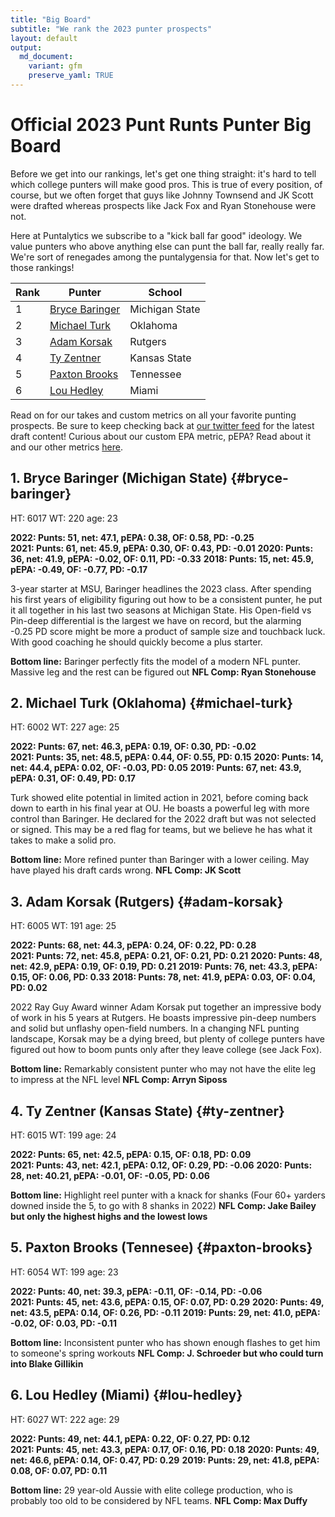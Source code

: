 ```yaml
---
title: "Big Board"
subtitle: "We rank the 2023 punter prospects"
layout: default
output:
  md_document:
    variant: gfm
    preserve_yaml: TRUE
---
```

# Official 2023 Punt Runts Punter Big Board

Before we get into our rankings, let's get one thing straight: it's hard to tell which college punters will make good pros. This is true of every position, of course, but we often forget that guys like Johnny Townsend and JK Scott were drafted whereas prospects like Jack Fox and Ryan Stonehouse were not. 

Here at Puntalytics we subscribe to a "kick ball far good" ideology. We value punters who above anything else can punt the ball far, really really far. We're sort of renegades among the puntalygensia for that. Now let's get to those rankings!

| Rank | Punter | School |
|--|--|--|
| 1 | [Bryce Baringer](#bryce-baringer)| Michigan State
| 2 | [Michael Turk](#michael-turk)| Oklahoma
| 3 | [Adam Korsak](#adam-korsak)| Rutgers
| 4 | [Ty Zentner](#ty-zentner)| Kansas State
| 5 | [Paxton Brooks](#paxton-brooks)| Tennessee
| 6 | [Lou Hedley](#lou-hedley)| Miami
  
Read on for our takes and custom metrics on all your favorite punting prospects. Be sure to keep checking back at [our twitter feed](https://twitter.com/ThePuntRunts) for the latest draft content! Curious about our custom EPA metric, pEPA? Read about it and our other metrics [here](/metrics.html).
  
## 1. Bryce Baringer (Michigan State) {#bryce-baringer}
HT: 6017  WT: 220  age: 23 
  
**2022: Punts: 51, net: 47.1,  pEPA: 0.38, OF: 0.58, PD: -0.25**  
**2021: Punts: 61, net: 45.9, pEPA: 0.30, OF: 0.43, PD: -0.01**
**2020: Punts: 36, net: 41.9, pEPA: -0.02, OF: 0.11, PD: -0.33**
**2018: Punts: 15, net: 45.9, pEPA: -0.49, OF: -0.77, PD: -0.17**

3-year starter at MSU, Baringer headlines the 2023 class. After spending his first years of eligibility figuring out how to be a consistent punter, he put it all together in his last two seasons at Michigan State. His Open-field vs Pin-deep differential is the largest we have on record, but the alarming -0.25 PD score might be more a product of sample size and touchback luck. With good coaching he should quickly become a plus starter.

**Bottom line:** Baringer perfectly fits the model of a modern NFL punter. Massive leg and the rest can be figured out **NFL Comp: Ryan Stonehouse**

## 2. Michael Turk (Oklahoma) {#michael-turk}
HT: 6002  WT: 227  age: 25 
  
**2022: Punts: 67, net: 46.3, pEPA: 0.19, OF: 0.30, PD: -0.02**  
**2021: Punts: 35, net: 48.5, pEPA: 0.44, OF: 0.55, PD: 0.15**
**2020: Punts: 14, net: 44.4, pEPA: 0.02, OF: -0.03, PD: 0.05**
**2019: Punts: 67, net: 43.9, pEPA: 0.31, OF: 0.49, PD: 0.17**

Turk showed elite potential in limited action in 2021, before coming back down to earth in his final year at OU. He boasts a powerful leg with more control than Baringer. He declared for the 2022 draft but was not selected or signed. This may be a red flag for teams, but we believe he has what it takes to make a solid pro.

**Bottom line:** More refined punter than Baringer with a lower ceiling. May have played his draft cards wrong. **NFL Comp: JK Scott**  

## 3. Adam Korsak (Rutgers) {#adam-korsak}
HT: 6005  WT: 191  age: 25 
  
**2022: Punts: 68, net: 44.3, pEPA: 0.24, OF: 0.22, PD: 0.28**  
**2021: Punts: 72, net: 45.8, pEPA: 0.21, OF: 0.21, PD: 0.21**
**2020: Punts: 48, net: 42.9, pEPA: 0.19, OF: 0.19, PD: 0.21**
**2019: Punts: 76, net: 43.3, pEPA: 0.15, OF: 0.06, PD: 0.33**
**2018: Punts: 78, net: 41.9, pEPA: 0.03, OF: 0.04, PD: 0.02**

2022 Ray Guy Award winner Adam Korsak put together an impressive body of work in his 5 years at Rutgers. He boasts impressive pin-deep numbers and solid but unflashy open-field numbers. In a changing NFL punting landscape, Korsak may be a dying breed, but plenty of college punters have figured out how to boom punts only after they leave college (see Jack Fox).

**Bottom line:** Remarkably consistent punter who may not have the elite leg to impress at the NFL level **NFL Comp: Arryn Siposs** 

## 4. Ty Zentner (Kansas State) {#ty-zentner}
HT: 6015  WT: 199  age: 24 
  
**2022: Punts: 65, net: 42.5, pEPA: 0.15, OF: 0.18, PD: 0.09**  
**2021: Punts: 43, net: 42.1, pEPA: 0.12, OF: 0.29, PD: -0.06**
**2020: Punts: 28, net: 40.21, pEPA: -0.01, OF: -0.05, PD: 0.06**

**Bottom line:** Highlight reel punter with a knack for shanks (Four 60+ yarders downed inside the 5, to go with 8 shanks in 2022) **NFL Comp: Jake Bailey but only the highest highs and the lowest lows** 

## 5. Paxton Brooks (Tennesee) {#paxton-brooks}
HT: 6054  WT: 199  age: 23 
  
**2022: Punts: 40, net: 39.3, pEPA: -0.11, OF: -0.14, PD: -0.06**  
**2021: Punts: 45, net: 43.6, pEPA: 0.15, OF: 0.07, PD: 0.29**
**2020: Punts: 49, net: 43.5, pEPA: 0.14, OF: 0.26, PD: -0.11**
**2019: Punts: 29, net: 41.0, pEPA: -0.02, OF: 0.03, PD: -0.11**

**Bottom line:** Inconsistent punter who has shown enough flashes to get him to someone's spring workouts **NFL Comp: J. Schroeder but who could turn into Blake Gillikin** 

## 6. Lou Hedley (Miami) {#lou-hedley}
HT: 6027  WT: 222  age: 29 
  
**2022: Punts: 49, net: 44.1, pEPA: 0.22, OF: 0.27, PD: 0.12**  
**2021: Punts: 45, net: 43.3, pEPA: 0.17, OF: 0.16, PD: 0.18**
**2020: Punts: 49, net: 46.6, pEPA: 0.14, OF: 0.47, PD: 0.29**
**2019: Punts: 29, net: 41.8, pEPA: 0.08, OF: 0.07, PD: 0.11**

**Bottom line:** 29 year-old Aussie with elite college production, who is probably too old to be considered by NFL teams. **NFL Comp: Max Duffy**


[^1]: Measurements from Dane Brugler's "The Beast" Draft Guide
